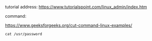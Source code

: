 tutorial address: 
https://www.tutorialspoint.com/linux_admin/index.htm

command:

https://www.geeksforgeeks.org/cut-command-linux-examples/
```$xslt
cat /usr/password
```